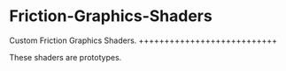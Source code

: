 # Friction-Graphics-Shaders
Custom Friction Graphics Shaders.
+++++++++++++++++++++++++++

These shaders are prototypes.
